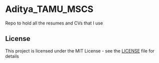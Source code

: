 # Aditya_TAMU_MSCS
Repo to hold all the resumes and CVs that I use


## License

This project is licensed under the MIT License - see the [LICENSE](LICENSE) file for details
